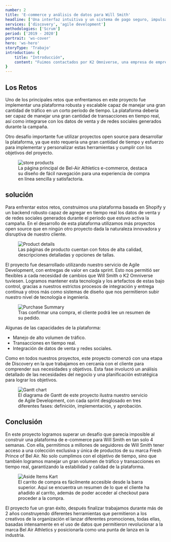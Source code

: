 ```yaml
---
number: 2
title: 'E-commerce y análisis de datos para Will Smith'
headline: ['Una interfaz intuitiva y un sistema de pago seguro, impulsando', 'su éxito en ventas en línea.']
services: ['discovery', 'agile development']
methodologies: ['Scrum']
period: ['2019 - 2020']
portrait: 'ws-cover'
hero: 'ws-hero'
storyType: 'Trabajo'
introduction: {
    title: "Introducción",
    content: "Fuimos contactados por K2 Omniverse, una empresa de emprendedores con la misión de crear enlaces entre celebridades y sus audiencias masivas, con una misión que parecía imposible: construir en cuatro semanas una plataforma de e-commerce para Will Smith, que le permitiera ofrecer a sus millones de seguidores durante 72 horas únicamente una colección nueva y exclusiva de productos pertenecientes a su entonces nueva marca Fresh Prince of Bel Air."
}
---
```

<div>
    <h2>Los Retos</h2>
    <p>Uno de los principales retos que enfrentamos en este proyecto fue implementar una plataforma robusta y escalable capaz de manejar una gran cantidad de tráfico en un corto período de tiempo. La plataforma debería ser capaz de manejar una gran cantidad de transacciones en tiempo real, así como integrarse con los datos de venta y de redes sociales generados durante la campaña.</p>
    <p>Otro desafío importante fue utilizar proyectos open source para desarrollar la plataforma, ya que esto requería una gran cantidad de tiempo y esfuerzo para implementar y personalizar estas herramientas y cumplir con los objetivos del proyecto.</p>
</div>
<div>
    <figure>
        <img src="/work/ws-store.jpg" alt="store products"/>
        <figcaption class="story_story__mainContent__caption__IQRnS">La página principal de Bel-Air Athletics e-commerce, destaca su diseño de fácil navegación para una experiencia de compra en línea sencilla y satisfactoria.</figcaption>
    </figure>    
</div>
<div class="story_story__mainContent__2cGrid__aNFn8">
    <div>
        <h2>solución</h2>
        <p>Para enfrentar estos retos, construimos una plataforma basada en Shopify y un backend robusto capaz de agregar en tiempo real los datos de venta y de redes sociales generados durante el periodo que estuvo activa la campaña. En el desarrollo de esta plataforma utilizamos más proyectos open source que en ningún otro proyecto dada la naturaleza innovadora y disruptiva de nuestro cliente.</p>
    </div>
    <figure>
        <img src="/work/ws-product.jpg" alt="Product details"/>
        <figcaption class="story_story__mainContent__gridCaption__8kiY6 story_story__mainContent__caption__IQRnS">Las páginas de producto cuentan con fotos de alta calidad, descripciones detalladas y opciones de tallas.</figcaption>
    </figure>  
</div>
<div>
    <p>El proyecto fue desarrollado utilizando nuestro servicio de Agile Development, con entregas de valor en cada sprint. Esto nos permitió ser flexibles a cada necesidad de cambios que Will Smith o K2 Omniverse tuviesen. Logramos mantener esta tecnología y los artefactos de estas bajo control, gracias a nuestros estrictos procesos de integración y entrega continua y otros más como sistemas de diseño que nos permitieron subir nuestro nivel de tecnología e ingeniería.</p>
</div>
<div class="story_story__mainContent__2cGrid__aNFn8"> 
    <figure>
        <img src="/work/ws-summary.jpg" alt="Purchase Summary"/>
        <figcaption class="story_story__mainContent__gridCaption__8kiY6 story_story__mainContent__caption__IQRnS">Tras confirmar una compra, el cliente podrá lee un resumen de su pedido.</figcaption>
    </figure>
    <div class="story_story__mainContent__wsSolutionList__KrV8F">
        <span>Algunas de las capacidades de la plataforma:</span>
        <ul>
        <li>Manejo de alto volumen de tráfico.</li>
        <li>Transacciones en tiempo real.</li>
        <li>Integración de datos de venta y redes sociales.</li>
        </ul>
    </div>    
</div>
<div>
    <p>Como en todos nuestros proyectos, este proyecto comenzó con una etapa de Discovery en la que trabajamos en cercanía con el cliente para comprender sus necesidades y objetivos. Esta fase involucró un análisis detallado de las necesidades del negocio y una planificación estratégica para lograr los objetivos.</p>
</div>
<div class="story_story__mainContent__gantt__TErEp">
    <figure>
        <img src="/work/project-chart-es.jpg" alt="Gantt chart"/>
        <figcaption class="story_story__mainContent__caption__IQRnS">El diagrama de Gantt de este proyecto ilustra nuestro servicio de Agile Development, con cada sprint desglosado en tres diferentes fases: definición, implementación, y aprobación.</figcaption>
    </figure>
</div>
<div>
    <h2>Conclusión</h2>
    <p>En este proyecto logramos superar un desafío que parecía imposible al construir una plataforma de e-commerce para Will Smith en tan solo 4 semanas. Con ella, permitimos a millones de seguidores de Will Smith tener acceso a una colección exclusiva y única de productos de su marca Fresh Prince of Bel Air. No solo cumplimos con el objetivo de tiempo, sino que también logramos manejar un gran volumen de tráfico y transacciones en tiempo real, garantizando la estabilidad y calidad de la plataforma. </p>
</div>
<div>
    <figure>
        <img src="/work/ws-itemskart.jpg" alt="Aside Items Kart"/>
        <figcaption class="story_story__mainContent__caption__IQRnS">El carrito de compra es fácilmente accesible desde la barra superior. Aquí se encuentra un resumen de lo que el cliente ha añadido al carrito, además de poder acceder al checkout para proceder a la compra.</figcaption>
    </figure>
</div>
<div>
    <p>El proyecto fue un gran éxito, después finalizar trabajamos durante más de 2 años construyendo diferentes herramientas que permitieron a los creativos de la organización el lanzar diferentes promociones, todas ellas, basadas intensamente en el uso de datos que permitieron revolucionar a la marca Bel Air Athletics y posicionarla como una punta de lanza en la industria.</p>
</div>